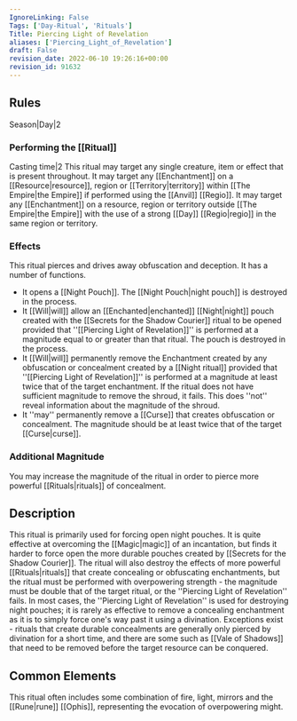 ```yaml
---
IgnoreLinking: False
Tags: ['Day-Ritual', 'Rituals']
Title: Piercing Light of Revelation
aliases: ['Piercing_Light_of_Revelation']
draft: False
revision_date: 2022-06-10 19:26:16+00:00
revision_id: 91632
---
```


## Rules
Season|Day|2
### Performing the [[Ritual]]
Casting time|2 This ritual may target any single creature, item or effect that is present throughout. It may target any [[Enchantment]] on a [[Resource|resource]], region or [[Territory|territory]] within [[The Empire|the Empire]] if performed using the [[Anvil]] [[Regio]]. It may target any [[Enchantment]] on a resource, region or territory outside [[The Empire|the Empire]] with the use of a strong [[Day]] [[Regio|regio]] in the same region or territory.
### Effects
This ritual pierces and drives away obfuscation and deception. It has a number of functions.
* It opens a [[Night Pouch]]. The [[Night Pouch|night pouch]] is destroyed in the process.
* It [[Will|will]] allow an [[Enchanted|enchanted]] [[Night|night]] pouch created with the [[Secrets for the Shadow Courier]] ritual to be opened provided that ''[[Piercing Light of Revelation]]'' is performed at a magnitude equal to or greater than that ritual. The pouch is destroyed in the process.
* It [[Will|will]] permanently remove the Enchantment created by any obfuscation or concealment created by a [[Night ritual]] provided that ''[[Piercing Light of Revelation]]'' is performed at a magnitude at least twice that of the target enchantment. If the ritual does not have sufficient magnitude to remove the shroud, it fails. This does ''not'' reveal information about the magnitude of the shroud.
* It ''may'' permanently remove a [[Curse]] that creates obfuscation or concealment. The magnitude should be at least twice that of the target [[Curse|curse]].
### Additional Magnitude
You may increase the magnitude of the ritual in order to pierce more powerful [[Rituals|rituals]] of concealment.
## Description
This ritual is primarily used for forcing open night pouches. It is quite effective at overcoming the [[Magic|magic]] of an incantation, but finds it harder to force open the more durable pouches created by [[Secrets for the Shadow Courier]]. The ritual will also destroy the effects of more powerful [[Rituals|rituals]] that create concealing or obfuscating enchantments, but the ritual must be performed with overpowering strength - the magnitude must be double that of the target ritual, or the ''Piercing Light of Revelation'' fails. 
In most cases, the ''Piercing Light of Revelation'' is used for destroying night pouches; it is rarely as effective to remove a concealing enchantment as it is to simply force one's way past it using a divination. Exceptions exist - rituals that create durable concealments are generally only pierced by divination for a short time, and there are some such as [[Vale of Shadows]] that need to be removed before the target resource can be conquered.
## Common Elements
This ritual often includes some combination of fire, light, mirrors and the [[Rune|rune]] [[Ophis]], representing the evocation of overpowering might.